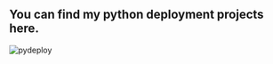 ## You can find my python deployment projects here.
![pydeploy](https://realpython.com/cdn-cgi/image/width=960,format=auto/https://files.realpython.com/media/Python-driven-Web-Applications_Watermarked.c5692cb81de8.jpg)
